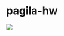 # pagila-hw
[![](https://github.com/abizermamnoon/twitter-clone/workflows/tests/badge.svg)](https://github.com/abizermamnoon/twitter-clone/actions?query=workflow%3Atests)
